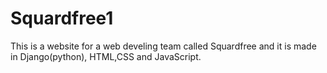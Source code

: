 # Squardfree1

This is a website for a web develing team called Squardfree and it is made in Django(python), HTML,CSS and JavaScript.
